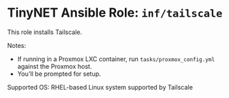 # TinyNET Ansible Role: `inf/tailscale`

This role installs Tailscale.

Notes:

- If running in a Proxmox LXC container, run `tasks/proxmox_config.yml` against the Proxmox host.
- You'll be prompted for setup.

Supported OS: RHEL-based Linux system supported by Tailscale
